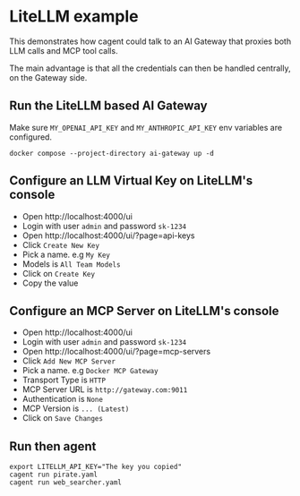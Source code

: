 # LiteLLM example

This demonstrates how cagent could talk to an AI Gateway
that proxies both LLM calls and MCP tool calls.

The main advantage is that all the credentials can then
be handled centrally, on the Gateway side.

## Run the LiteLLM based AI Gateway

Make sure `MY_OPENAI_API_KEY` and `MY_ANTHROPIC_API_KEY` env variables are  configured.

```
docker compose --project-directory ai-gateway up -d
```

## Configure an LLM Virtual Key on LiteLLM's console

+ Open http://localhost:4000/ui
+ Login with user `admin` and password `sk-1234`
+ Open http://localhost:4000/ui/?page=api-keys
+ Click `Create New Key`
+ Pick a name. e.g `My Key`
+ Models is `All Team Models`
+ Click on `Create Key`
+ Copy the value

## Configure an MCP Server on LiteLLM's console

+ Open http://localhost:4000/ui
+ Login with user `admin` and password `sk-1234`
+ Open http://localhost:4000/ui/?page=mcp-servers
+ Click `Add New MCP Server`
+ Pick a name. e.g `Docker MCP Gateway`
+ Transport Type is `HTTP`
+ MCP Server URL is `http://gateway.com:9011`
+ Authentication is `None`
+ MCP Version is `... (Latest)`
+ Click on `Save Changes`

## Run then agent

```
export LITELLM_API_KEY="The key you copied"
cagent run pirate.yaml
cagent run web_searcher.yaml
```